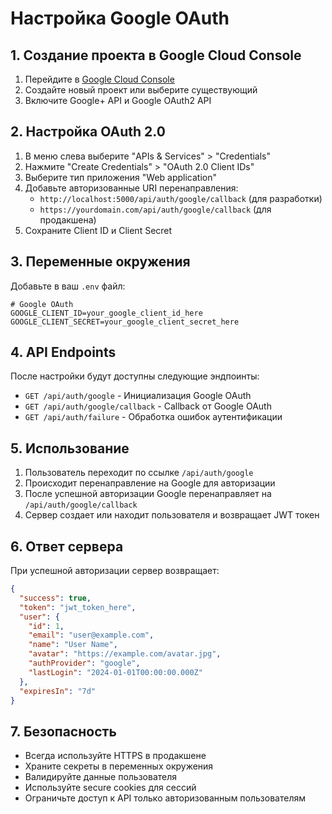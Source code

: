# Настройка Google OAuth

## 1. Создание проекта в Google Cloud Console

1. Перейдите в [Google Cloud Console](https://console.cloud.google.com/)
2. Создайте новый проект или выберите существующий
3. Включите Google+ API и Google OAuth2 API

## 2. Настройка OAuth 2.0

1. В меню слева выберите "APIs & Services" > "Credentials"
2. Нажмите "Create Credentials" > "OAuth 2.0 Client IDs"
3. Выберите тип приложения "Web application"
4. Добавьте авторизованные URI перенаправления:
   - `http://localhost:5000/api/auth/google/callback` (для разработки)
   - `https://yourdomain.com/api/auth/google/callback` (для продакшена)
5. Сохраните Client ID и Client Secret

## 3. Переменные окружения

Добавьте в ваш `.env` файл:

```env
# Google OAuth
GOOGLE_CLIENT_ID=your_google_client_id_here
GOOGLE_CLIENT_SECRET=your_google_client_secret_here
```

## 4. API Endpoints

После настройки будут доступны следующие эндпоинты:

- `GET /api/auth/google` - Инициализация Google OAuth
- `GET /api/auth/google/callback` - Callback от Google OAuth
- `GET /api/auth/failure` - Обработка ошибок аутентификации

## 5. Использование

1. Пользователь переходит по ссылке `/api/auth/google`
2. Происходит перенаправление на Google для авторизации
3. После успешной авторизации Google перенаправляет на `/api/auth/google/callback`
4. Сервер создает или находит пользователя и возвращает JWT токен

## 6. Ответ сервера

При успешной авторизации сервер возвращает:

```json
{
  "success": true,
  "token": "jwt_token_here",
  "user": {
    "id": 1,
    "email": "user@example.com",
    "name": "User Name",
    "avatar": "https://example.com/avatar.jpg",
    "authProvider": "google",
    "lastLogin": "2024-01-01T00:00:00.000Z"
  },
  "expiresIn": "7d"
}
```

## 7. Безопасность

- Всегда используйте HTTPS в продакшене
- Храните секреты в переменных окружения
- Валидируйте данные пользователя
- Используйте secure cookies для сессий
- Ограничьте доступ к API только авторизованным пользователям
